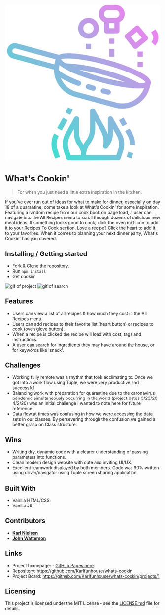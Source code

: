 ![Logo of the project](assets/main-icon.png)

# What's Cookin'
> For when you just need a little extra inspiration in the kitchen.


If you've ever run out of ideas for what to make for dinner, especially on day 18 of a quarantine, come take a look at What's Cookin' for some inspiration.  Featuring a random recipe from our cook book on page load, a user can navigate into the All Recipes menu to scroll through dozens of delicious new meal ideas.  If something looks good to cook, click the oven mitt icon to add it to your Recipes To Cook section.  Love a recipe?  Click the heart to add it to your favorites.  When it comes to planning your next dinner party, What's Cookin' has you covered.

## Installing / Getting started

- Fork & Clone the repository.
- Run `npm install`
- Get cookin'

![gif of project](whats-cookin-1.gif)
![gif of search](whats-cookin-search.gif)

## Features

* Users can view a list of all recipes & how much they cost in the All Recipes menu.
* Users can add recipes to their favorite list (heart button) or recipes to cook (oven glove button).
* When a recipe is clicked the recipe will load with cost, tags and instructions.
* A user can search for ingredients they may have around the house, or for keywords like 'snack'.

## Challenges

* Working fully remote was a rhythm that took acclimating to.  Once we got into a work flow using Tuple, we were very productive and successful.  
* Balancing work with preparation for quarantine due to the caronavirus pandemic simultaneously occurring in the world (project dates 3/23/20-4/2/20) was an initial challenge I wanted to note here for future reference.
* Data flow at times was confusing in how we were accessing the data sets in our classes.  By persevering through the confusion we gained a better grasp on Class structure.

## Wins

* Writing dry, dynamic code with a clearer understanding of passing parameters into functions.
* Clean modern design website with cute and inviting UI/UX.
* Excellent teamwork displayed by both members.  Code was 90% written using driver/navigator using Tuple screen sharing application.  

## Built With

* Vanilla HTML/CSS
* Vanilla JS

## Contributors

* **[Karl Nielsen](https://github.com/karlfunhouse)**
* **[John Watterson](https://github.com/theinfamouskeyduster)**

## Links

- Project homepage: - [GitHub Pages here](https://karlfunhouse.github.io/whats-cookin/).
- Repository: https://github.com/Karlfunhouse/whats-cookin
- Project Board: https://github.com/Karlfunhouse/whats-cookin/projects/1

## Licensing
This project is licensed under the MIT License - see the [LICENSE.md](LICENSE.md) file for details.
